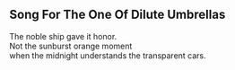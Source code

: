 Song For The One Of Dilute Umbrellas
------------------------------------
The noble ship gave it honor.  
Not the sunburst orange moment  
when the midnight understands the transparent cars.  
